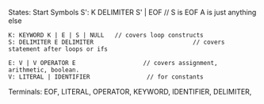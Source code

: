 

States:
    Start Symbols
    S': K DELIMITER S' | EOF                            // S is EOF A is just anything else
    
    K: KEYWORD K | E | S | NULL   // covers loop constructs
    S: DELIMITER E DELIMITER                            // covers statement after loops or ifs

    E: V | V OPERATOR E                   // covers assignment, arithmetic, boolean.
    V: LITERAL | IDENTIFIER                // for constants

Terminals:
    EOF,
    LITERAL,
    OPERATOR,
    KEYWORD,
    IDENTIFIER,
    DELIMITER,
